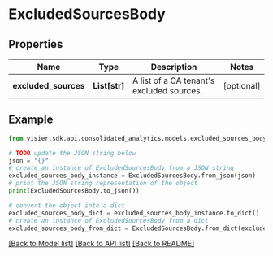 # ExcludedSourcesBody


## Properties

Name | Type | Description | Notes
------------ | ------------- | ------------- | -------------
**excluded_sources** | **List[str]** | A list of a CA tenant&#39;s excluded sources. | [optional] 

## Example

```python
from visier.sdk.api.consolidated_analytics.models.excluded_sources_body import ExcludedSourcesBody

# TODO update the JSON string below
json = "{}"
# create an instance of ExcludedSourcesBody from a JSON string
excluded_sources_body_instance = ExcludedSourcesBody.from_json(json)
# print the JSON string representation of the object
print(ExcludedSourcesBody.to_json())

# convert the object into a dict
excluded_sources_body_dict = excluded_sources_body_instance.to_dict()
# create an instance of ExcludedSourcesBody from a dict
excluded_sources_body_from_dict = ExcludedSourcesBody.from_dict(excluded_sources_body_dict)
```
[[Back to Model list]](../README.md#documentation-for-models) [[Back to API list]](../README.md#documentation-for-api-endpoints) [[Back to README]](../README.md)


